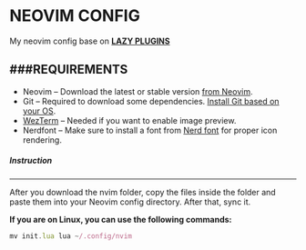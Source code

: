 # NEOVIM CONFIG

My neovim config base on [**LAZY PLUGINS**](https://github.com/folke/lazy.nvim) 

###REQUIREMENTS
---
* Neovim – Download the latest or stable version [from Neovim](https://github.com/neovim/neovim/blob/master/INSTALL.md).
* Git – Required to download some dependencies. [Install Git based on your OS](https://git-scm.com/downloads).
* [WezTerm](https://wezterm.org/index.html) – Needed if you want to enable image preview.
* Nerdfont – Make sure to install a font from [Nerd font](https://www.nerdfonts.com/) for proper icon rendering.

##### Instruction
---
After you download the nvim folder, copy the files inside the folder and paste them into your Neovim config directory.
After that, sync it.

**If you are on Linux, you can use the following commands:**
```javascript
mv init.lua lua ~/.config/nvim   
```
